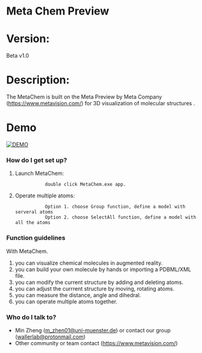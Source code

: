 # Meta Chem Preview ###

# Version:
Beta v1.0

# Description:
The MetaChem is built on the Meta Preview by Meta Company (https://www.metavision.com/) for 3D visualization of molecular structures .

# Demo
[![DEMO](https://cloud.githubusercontent.com/assets/13583117/18903279/784be8c4-8558-11e6-870a-09107cfef585.png)](http://www.youtube.com/watch?v=QasWFeNfq3k&feature=youtu.be)



### How do I get set up? ###

1. Launch MetaChem: 

                  double click MetaChem.exe app.

2. Operate multiple atoms:

                  Option 1. choose Group function, define a model with serveral atoms    
                  Option 2. choose SelectAll function, define a model with all the atoms


  

### Function guidelines ###

With MetaChem.

1. you can visualize chemical molecules in augmented reality.
2. you can build your own molecule by hands or importing a PDBML/XML file.
3. you can modify the current structure by adding and deleting atoms.
4. you can adjust the currrent structure by moving, rotating atoms.
5. you can measure the distance, angle and dihedral. 
6. you can operate multiple atoms together.

### Who do I talk to? ###

* Min Zheng (m_zhen01@uni-muenster.de) or contact our group (wallerlab@protonmail.com)
* Other community or team contact (https://www.metavision.com/)
